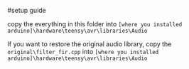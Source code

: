 #setup guide

copy the everything in this folder into `[where you installed arduino]\hardware\teensy\avr\libraries\Audio`

If you want to restore the original audio library, copy the `original\filter_fir.cpp` into `[where you installed arduino]\hardware\teensy\avr\libraries\Audio`